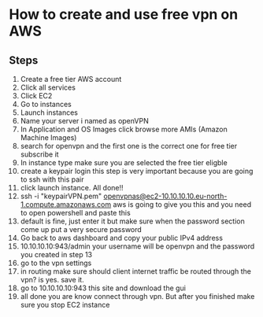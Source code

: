 # How to create and use free vpn on AWS 

## Steps 
1. Create a free tier  AWS account
2. Click all services
3. Click  EC2
4. Go to instances
5. Launch instances
6. Name your server i named as openVPN
7. In Application and OS Images click browse more AMIs (Amazon Machine Images)
8. search for openvpn and the first one is the correct one for free tier subscribe it
9. In instance type make sure you are selected the free tier eligble
10. create a keypair login this step is very important because you are going to ssh with this pair
11. click launch instance. All done!!
12. ssh -i "keypairVPN.pem" openvpnas@ec2-10.10.10.10.eu-north-1.compute.amazonaws.com  aws is going to give you this and you need to open powershell and paste this
13. default is fine, just enter it but make sure when the password section come up put a very secure password
14. Go back to aws dashboard and copy your public IPv4 address
15. 10.10.10.10:943/admin your username will be openvpn and the password you created in step 13
16. go to the vpn settings
17. in routing make sure should client internet traffic be routed through the vpn? is yes. save it.
18. go to 10.10.10.10:943 this site and download the gui
19. all done you are know connect through vpn. But after you finished make sure you stop EC2 instance 
